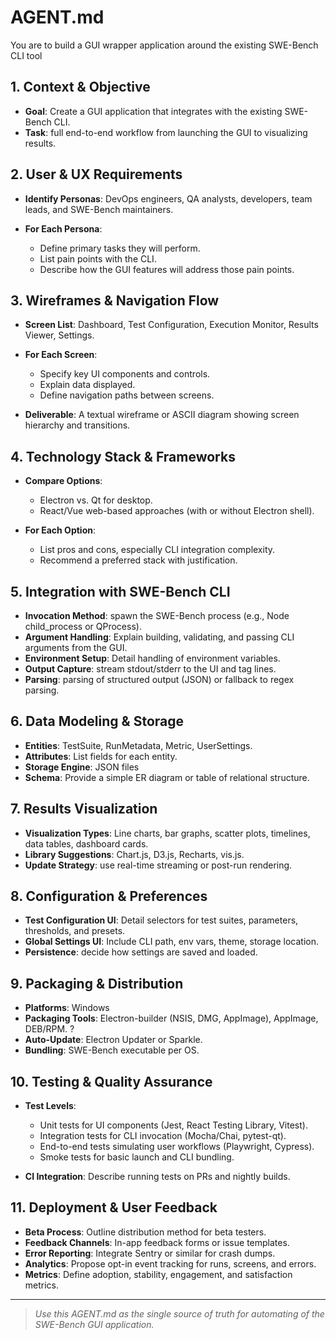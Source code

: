 # AGENT.md

You are to build a GUI wrapper application around the existing SWE-Bench CLI tool

## 1. Context & Objective

* **Goal**: Create a GUI application that integrates with the existing SWE-Bench CLI.
* **Task**: full end-to-end workflow from launching the GUI to visualizing results.

## 2. User & UX Requirements

* **Identify Personas**: DevOps engineers, QA analysts, developers, team leads, and SWE-Bench maintainers.
* **For Each Persona**:

  * Define primary tasks they will perform.
  * List pain points with the CLI.
  * Describe how the GUI features will address those pain points.

## 3. Wireframes & Navigation Flow

* **Screen List**: Dashboard, Test Configuration, Execution Monitor, Results Viewer, Settings.
* **For Each Screen**:

  * Specify key UI components and controls.
  * Explain data displayed.
  * Define navigation paths between screens.
* **Deliverable**: A textual wireframe or ASCII diagram showing screen hierarchy and transitions.

## 4. Technology Stack & Frameworks

* **Compare Options**:

  * Electron vs. Qt for desktop.
  * React/Vue web-based approaches (with or without Electron shell).
* **For Each Option**:

  * List pros and cons, especially CLI integration complexity.
  * Recommend a preferred stack with justification.

## 5. Integration with SWE-Bench CLI

* **Invocation Method**: spawn the SWE-Bench process (e.g., Node child\_process or QProcess).
* **Argument Handling**: Explain building, validating, and passing CLI arguments from the GUI.
* **Environment Setup**: Detail handling of environment variables.
* **Output Capture**: stream stdout/stderr to the UI and tag lines.
* **Parsing**: parsing of structured output (JSON) or fallback to regex parsing.

## 6. Data Modeling & Storage

* **Entities**: TestSuite, RunMetadata, Metric, UserSettings.
* **Attributes**: List fields for each entity.
* **Storage Engine**: JSON files
* **Schema**: Provide a simple ER diagram or table of relational structure.

## 7. Results Visualization

* **Visualization Types**: Line charts, bar graphs, scatter plots, timelines, data tables, dashboard cards.
* **Library Suggestions**: Chart.js, D3.js, Recharts, vis.js.
* **Update Strategy**: use real-time streaming or post-run rendering.

## 8. Configuration & Preferences

* **Test Configuration UI**: Detail selectors for test suites, parameters, thresholds, and presets.
* **Global Settings UI**: Include CLI path, env vars, theme, storage location.
* **Persistence**: decide how settings are saved and loaded.

## 9. Packaging & Distribution

* **Platforms**: Windows
* **Packaging Tools**: Electron-builder (NSIS, DMG, AppImage), AppImage, DEB/RPM. ?
* **Auto-Update**: Electron Updater or Sparkle.
* **Bundling**: SWE-Bench executable per OS.

## 10. Testing & Quality Assurance

* **Test Levels**:

  * Unit tests for UI components (Jest, React Testing Library, Vitest).
  * Integration tests for CLI invocation (Mocha/Chai, pytest-qt).
  * End-to-end tests simulating user workflows (Playwright, Cypress).
  * Smoke tests for basic launch and CLI bundling.
* **CI Integration**: Describe running tests on PRs and nightly builds.

## 11. Deployment & User Feedback

* **Beta Process**: Outline distribution method for beta testers.
* **Feedback Channels**: In-app feedback forms or issue templates.
* **Error Reporting**: Integrate Sentry or similar for crash dumps.
* **Analytics**: Propose opt-in event tracking for runs, screens, and errors.
* **Metrics**: Define adoption, stability, engagement, and satisfaction metrics.

---

> *Use this AGENT.md as the single source of truth for automating of the SWE-Bench GUI application.*
